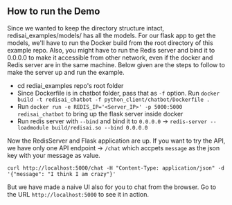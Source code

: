 ## How to run the Demo

Since we wanted to keep the directory structure intact, redisai_examples/models/ has all the models. For our flask app to get the models, we'll have to run the Docker build from the root directory of this example repo. Also, you might have to run the Redis server and bind it to 0.0.0.0 to make it accessible from other network, even if the docker and Redis server are in the same machine. Below given are the steps to follow to make the server up and run the example.

- cd rediai_examples repo's root folder
- Since Dockerfile is in chatbot folder, pass that as `-f` option. Run `docker build -t redisai_chatbot -f python_client/chatbot/Dockerfile .`
- Run `docker run -e REDIS_IP='<Server_IP>' -p 5000:5000 redisai_chatbot` to bring up the flask server inside docker
- Run redis server with `--bind` and bind it to `0.0.0.0` -> `redis-server --loadmodule build/redisai.so --bind 0.0.0.0`

Now the RedisServer and Flask application are up. If you want to try the API, we have only one API endpoint -> `/chat` which accpets `message` as the json key with your message as value.

```
curl http://localhost:5000/chat -H "Content-Type: application/json" -d '{"message": "I think I am crazy"}'
```

But we have made a naive UI also for you to chat from the browser. Go to the URL `http://localhost:5000` to see it in action.
